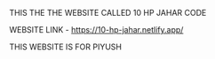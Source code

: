 THIS THE THE WEBSITE CALLED 10 HP JAHAR CODE

WEBSITE LINK - https://10-hp-jahar.netlify.app/

THIS WEBSITE IS FOR PIYUSH
